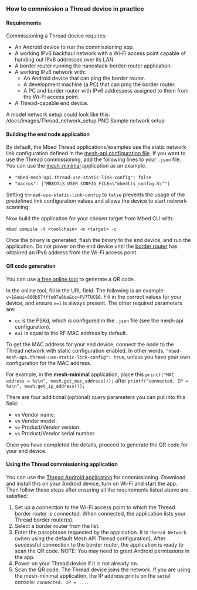 ### How to commission a Thread device in practice

#### Requirements

Commissioning a Thread device requires:

- An Android device to run the commissioning app.
- A working IPv6 backhaul network with a Wi-Fi access point capable of handing out IPv6 addresses over its LAN.
- A border router running the nanostack-border-router application.
- A working IPv6 network with:
  - An Android device that can ping the border router.
  - A development machine (a PC) that can ping the border router.
  - A PC and border router with IPv6 addressess assigned to them from the Wi-Fi access point.
- A Thread-capable end device.

A model network setup could look like this:
<span class="images"> /docs/images/Thread_network_setup.PNG <span> Sample network setup </span> </span>

#### Building the end node application

By default, the Mbed Thread applications/examples use the static network link configuration defined in the <a href="https://github.com/ARMmbed/mbed-os/blob/master/features/nanostack/FEATURE_NANOSTACK/mbed-mesh-api/mbed_lib.json" target="_blank">mesh-api configuration file</a>. If you want to use the Thread commissioning, add the following lines to your `.json` file. You can use the <a href="https://github.com/ARMmbed/mbed-os-example-mesh-minimal" target="_blank">mesh-minimal</a> application as an example.

- `"mbed-mesh-api.thread-use-static-link-config": false`
- `"macros": ["MBEDTLS_USER_CONFIG_FILE=\"mbedtls_config.h\""]`

Setting `thread-use-static-link-config` to `false` prevents the usage of the predefined link configuration values and allows the device to start network scanning.

Now build the application for your chosen target from Mbed CLI with:

`mbed compile -t <toolchain> -m <target> -c`

Once the binary is generated, flash the binary to the end device, and run the application. Do not power on the end device until the <a href="https://github.com/ARMmbed/nanostack-border-router">border router</a> has obtained an IPv6 address from the Wi-Fi access point.

#### QR code generation

You can use <a href="http://www.qr-code-generator.com/" target="_blank">a free online tool</a> to generate a QR code.

In the online tool, fill in the URL field. The following is an example: `v=1&eui=000b57fffe07a8be&cc=PV7TUCB0`. Fill in the correct values for your device, and ensure `v=1` is always present. The other required parameters are:

- `cc` is the PSKd, which is configured in the `.json` file (see the mesh-api configuration).
- `eui` is equal to the RF MAC address by default.

To get the MAC address for your end device, connect the node to the Thread network with static configuration enabled. In other words, `"mbed-mesh-api.thread-use-static-link-config": true`, unless you have your own configuration for the MAC address.

For example, in the **mesh-minimal** application, place this `printf("MAC address = %s\n", mesh.get_mac_address());` after `printf("connected. IP = %s\n", mesh.get_ip_address());`

There are four additional (optional) query parameters you can put into this field:

- `vn`    Vendor name.
- `vm`    Vendor model.
- `vv`    Product/Vendor version.
- `vs`    Product/Vendor serial number.

Once you have completed the details, proceed to generate the QR code for your end device.

#### Using the Thread commissioning application

You can use the <a href="https://play.google.com/store/apps/details?id=org.threadgroup.commissioner" target="_blank">Thread Android application</a> for commissioning. Download and install this on your Android device, turn on Wi-Fi and start the app. Then follow these steps after ensuring all the requirements listed above are satisfied:

1. Set up a connection to the Wi-Fi access point to which the Thread border router is connected. When connected, the application lists your Thread border router(s).
2. Select a border router from the list.
3. Enter the passphrase requested by the application. It is `Thread Network` (when using the default Mesh API Thread configuration). After successful connection to the border router, the application is ready to scan the QR code. NOTE: You may need to grant Android permissions in the app.
4. Power on your Thread device if it is not already on.
5. Scan the QR code. The Thread device joins the network. If you are using the mesh-minimal application, the IP address prints on the serial console: `connected. IP = ...`.
